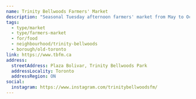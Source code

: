```yaml
---
name: Trinity Bellwoods Farmers' Market
description: "Seasonal Tuesday afternoon farmers' market from May to October at Plaza Bolivar in Trinity Bellwoods Park."
tags:
  - type/market
  - type/farmers-market
  - for/food
  - neighbourhood/trinity-bellwoods
  - borough/old-toronto
link: https://www.tbfm.ca
address:
  streetAddress: Plaza Bolivar, Trinity Bellwoods Park
  addressLocality: Toronto
  addressRegion: ON
social:
  instagram: https://www.instagram.com/trinitybellwoodsfm/
---
```

